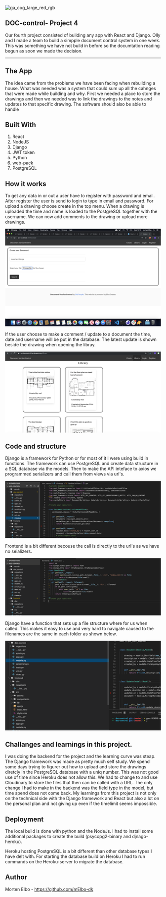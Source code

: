![ga_cog_large_red_rgb](https://cloud.githubusercontent.com/assets/40461/8183776/469f976e-1432-11e5-8199-6ac91363302b.png)

## DOC-control- Project 4
Our fourth project consisted of building any app with React and Django. Olly and I made a team to build a simpple document control system in one week. This was something we have not build in before so the documtation reading begun as soon we made the decision.

---

## The App
The idea came from the problems we have been facing when rebuilding a house. What was needed was a system that could sum up all the cahnges that were made while building and why. First we needed a place to store the drawings and then we needed way to link the drawings to the notes and updates to that specific drawing. The software should also be able to handle 

## Built With

1. React
2. NodeJS
3. Django
4. JWT token
5. Python
6. web-pack
7. PostgreSQL

## How it works

To get any data in or out a user have to register with password and email. After register the user is send to login to type in email and password. For upload a drawing choose create in the top menu. 
When a drawing is uploaded the time and name is loaded to the PostgreSQL together with the username. We can now add comments to the drawing or upload more drawings.

![readme-one](images/create.png)

If the user choose to make a comment / update to a document the time, date and username will be put in the database. The latest update is shown beside the drawing when opening the libray. 

![readme-one](images/library.png)



## Code and structure

Django is a framework for Python or for most of it I were using build in functions. The framework can use PostgreSQL and create data structure in a SQL database via the models. Then to make the API inteface to axios we programmed serializers and call them from views via url's.

![readme-one](images/backend_view.png) 

Frontend is a bit different becouse the call is directly to the url's as we have no seializers.

![readme-one](images/frontend_view.png)

Django have a function that sets up a file structure where for us when called. This makes it easy to use and very hard to navigate caused to the filenames are the same in each folder as shown below. 

![readme-one](images/filestruct.png) 



## Challanges and learnings in this project.
I was doing the backend for the project and the learning curve was steap. 
The Django framework was made as pretty much self study. 
We spend some days trying to figurer out how to upload and store the drawings diretcly in the PostgreSQL database with a uniq number. This was not good use of time since Heroku does not allow this. We had to change to and use Cloudinary to store the files that then can be called with a URL. The only change I had to make in the backend was the field type in the model, but time spend does not come back. 
My learnings from this project is not only on the technical side with the Django framework and React but also a lot on the personal plan and not giving up even if the timelimit seems impossible.  

## Deployment
The local build is done with python and the NodeJs. I had to install some additional packages to create the build (psycopg2-binary and djnago-heroku).

Heroku hosting PostgreSQL is a bit different than other database types I have delt with. For starting the database build on Heroku I had to run commands on the  Heroku-server to migrate the database. 

## Author

Morten Elbo - https://github.com/mElbo-dk
